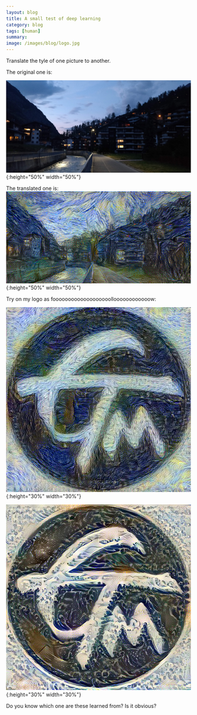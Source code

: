 ```yaml
---
layout: blog
title: A small test of deep learning
category: blog
tags: [human]  
summary: 
image: /images/blog/logo.jpg
---
```



Translate the tyle of one picture to another.

The original one is:

![1st](/images/blog/zermatt.jpg){:height="50%" width="50%"}

The translated one is:
![1st](/images/blog/test.png){:height="50%" width="50%"}

Try on my logo as fooooooooooooooooooolloooooooooooow:

![1st](/images/blog/logo1.jpg){:height="30%" width="30%"}

![2nd](/images/blog/logo2.jpg){:height="30%" width="30%"}


Do you know which one are these learned from? Is it obvious?